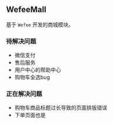 ## WefeeMall

基于 `Wefee` 开发的商城模块。

### 待解决问题

+ 微信支付
+ 售后服务
+ 用户中心的帮助中心
+ 购物车全选bug

### 正在解决问题

+ 购物车商品标题过长导致的页面排版错误
+ 下单页面也是

